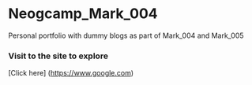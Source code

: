 # Neogcamp_Mark_004
Personal portfolio with dummy blogs as part of Mark_004 and Mark_005

### Visit to the site to explore 
[Click here] (https://www.google.com)
